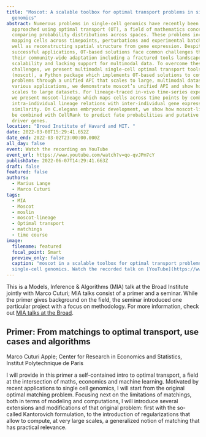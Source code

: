 ```yaml
---
title: "Moscot: A scalable toolbox for optimal transport problems in single-cell
  genomics"
abstract: Numerous problems in single-cell genomics have recently been
  approached using optimal transport (OT), a field of mathematics concerned with
  comparing probability distributions across spaces. These problems include
  mapping cells across timepoints, perturbations and experimental batches as
  well as reconstructing spatial structure from gene expression. Despite their
  successful applications, OT-based solutions face common challenges that hinder
  their community-wide adaptation including a fractured tools landscape, limited
  scalability and lacking support for multimodal data. To overcome these
  challenges, we present multimodal single-cell optimal transport tools
  (moscot), a Python package which implements OT-based solutions to common
  problems through a unified API that scales to large, multimodal datasets. In
  various applications, we demonstrate moscot’s unified API and show how it
  scales to large datasets. For lineage-traced in-vivo time-series experiments,
  we present moscot-lineage which maps cells across time points by combining
  intra-individual lineage relations with inter-individual gene expression
  similarity. On C.elegans embryonic development, we show how moscot-lineage can
  be combined with CellRank to predict fate probabilities and putative decision
  driver genes.
location: "Broad Institute of Havard and MIT. "
date: 2022-03-08T15:29:41.652Z
date_end: 2022-03-02T23:00:00.000Z
all_day: false
event: Watch the recording on YouTube
event_url: https://www.youtube.com/watch?v=qo-qvJPm7cY
publishDate: 2022-06-07T14:29:41.663Z
draft: false
featured: false
authors:
  - Marius Lange
  - Marco Cuturi
tags:
  - MIA
  - Moscot
  - moslin
  - moscot-lineage
  - Optimal transport
  - matchings
  - time course
image:
  filename: featured
  focal_point: Smart
  preview_only: false
  caption: "moscot in a scalable toolbox for optimal transport problems in
  single-cell genomics. Watch the recorded talk on [YouTube](https://www.youtube.com/watch?v=qo-qvJPm7cY)"
---
```

This is a Models, Inference & Algorithms (MIA) talk at the Broad Institute jointly with Marco Cuturi; MIA talks consist of a primer and a seminar. While the primer gives background on the field, the seminar introduced one particular project with a focus on methodology. For more information, check out [MIA talks at the Broad](https://www.broadinstitute.org/talks/spring-2022/mia).

## Primer: From matchings to optimal transport, use cases and algorithms

Marco Cuturi
Apple; Center for Research in Economics and Statistics, Institut Polytechnique de Paris

I will provide in this primer a self-contained intro to optimal transport, a field at the intersection of maths, economics and machine learning. Motivated by recent applications to single cell genomics, I will start from the original optimal matching problem. Focusing next on the limitations of matchings, both in terms of modeling and computations, I will introduce several extensions and modifications of that original problem: first with the so-called Kantorovich formulation, to the introduction of regularizations that allow to compute, at very large scales, a generalized notion of matching that has practical relevance.
